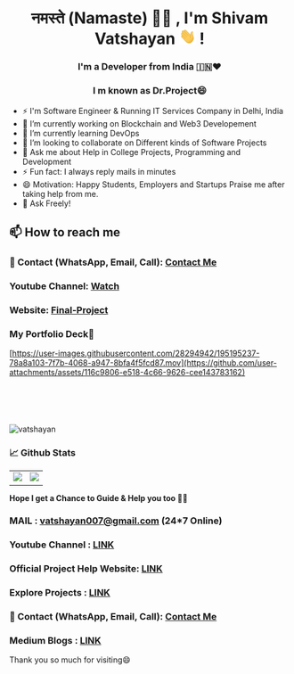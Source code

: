 <h1 align="center"> नमस्ते (Namaste) 🙏🏻 , I'm Shivam Vatshayan <img src="https://raw.githubusercontent.com/ABSphreak/ABSphreak/master/gifs/Hi.gif" width="30px"> ! </h1>
<h3 align="center">I'm a Developer from India 🇮🇳❤</h3>
<h3 align="center">I m known as Dr.Project😄 </h3>

- ⚡  I'm Software Engineer & Running IT Services Company in Delhi, India
- 🔭 I’m currently working on Blockchain and Web3 Developement
- 🌱 I’m currently learning DevOps
- 👯 I’m looking to collaborate on Different kinds of Software Projects
- 💬 Ask me about Help in College Projects, Programming and Development
- ⚡ Fun fact: I always reply mails in minutes
- 😄 Motivation: Happy Students, Employers and Startups Praise me after taking help from me. 
- 🌱 Ask Freely! 

## 📫 How to reach me
### 📲 Contact (WhatsApp, Email, Call): [Contact Me](https://www.contactvatshayan.com)
### Youtube Channel: [Watch](https://www.youtube.com/channel/UC-fiWBgdArpy9KtC_CO7XrQ) 
### Website: [Final-Project](https://www.finalproject.in/)

### My Portfolio Deck🔭


[https://user-images.githubusercontent.com/28294942/195195237-78a8a103-7f7b-4068-a947-8bfa4f5fcd87.mov](https://github.com/user-attachments/assets/116c9806-e518-4c66-9626-cee143783162)




<div style="padding: 20px 0px;"><img src="./qwerty.png" alt=""></div>

<p align="left"> <img src="https://komarev.com/ghpvc/?username=vatshayan&label=Profile%20views&color=0e75b6&style=flat" alt="vatshayan" /> </p>



</p>

### 📈 Github Stats

<table width="100%">
  <tr>
    <td>
<img height="180em" src="https://github-readme-stats.vercel.app/api?username=vatshayan&show_icons=true&hide_border=true&theme=prussian"/> </td>
 <td> <img height="180em" src="https://github-readme-stats.vercel.app/api/top-langs/?username=vatshayan&show_icons=true&hide_border=true&layout=compact&langs_count=8&theme=prussian"/> </td>
  </tr>
 <table>
   
   
**Hope I get a Chance to Guide & Help you too 🙏🙏**

### MAIL : **vatshayan007@gmail.com** (24*7 Online)
   
### Youtube Channel : [LINK](https://youtube.com/channel/UC-fiWBgdArpy9KtC_CO7XrQ)
  
### Official Project Help Website: [LINK](https://www.finalproject.in/)
  
### Explore Projects : [LINK](https://buyprojectsonline.in/)
  
### 📲 Contact (WhatsApp, Email, Call): [Contact Me](https://www.contactvatshayan.com)
  
### Medium Blogs : [LINK](https://vatshayan.medium.com)

Thank you so much for visiting😄
